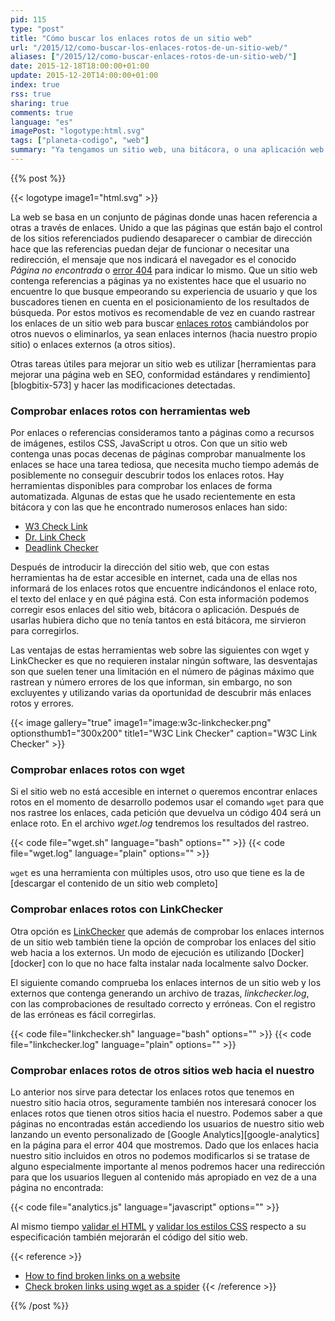 ```yaml
---
pid: 115
type: "post"
title: "Cómo buscar los enlaces rotos de un sitio web"
url: "/2015/12/como-buscar-los-enlaces-rotos-de-un-sitio-web/"
aliases: ["/2015/12/como-buscar-enlaces-rotos-de-un-sitio-web/"]
date: 2015-12-18T18:00:00+01:00
update: 2015-12-20T14:00:00+01:00
index: true
rss: true
sharing: true
comments: true
language: "es"
imagePost: "logotype:html.svg"
tags: ["planeta-codigo", "web"]
summary: "Ya tengamos un sitio web, una bitácora, o una aplicación web es recomendable comprobar cada cierto tiempo los enlaces rotos. Las páginas pueden desaparecer o cambiar de dirección y esto provocará páginas no encontradas en los enlaces que las referenciasen. Usando herramientas que automaticen la tarea podemos encontrar enlaces rotos de forma efectiva y rápida."
---
```


{{% post %}}

{{< logotype image1="html.svg" >}}

La web se basa en un conjunto de páginas donde unas hacen referencia a otras a través de enlaces. Unido a que las páginas que están bajo el control de los sitios referenciados pudiendo desaparecer o cambiar de dirección hace que las referencias puedan dejar de funcionar o necesitar una redirección, el mensaje que nos indicará el navegador es el conocido _Página no encontrada_ o [error 404](https://es.wikipedia.org/wiki/Error_404) para indicar lo mismo. Que un sitio web contenga referencias a páginas ya no existentes hace que el usuario no encuentre lo que busque empeorando su experiencia de usuario y que los buscadores tienen en cuenta en el posicionamiento de los resultados de búsqueda. Por estos motivos es recomendable de vez en cuando rastrear los enlaces de un sitio web para buscar [enlaces rotos](https://en.wikipedia.org/wiki/Link_rot) cambiándolos por otros nuevos o eliminarlos, ya sean enlaces internos (hacia nuestro propio sitio) o enlaces externos (a otros sitios).

Otras tareas útiles para mejorar un sitio web es utilizar [herramientas para mejorar una página web en SEO, conformidad estándares y rendimiento][blogbitix-573] y hacer las modificaciones detectadas.

### Comprobar enlaces rotos con herramientas web

Por enlaces o referencias consideramos tanto a páginas como a recursos de imágenes, estilos CSS, JavaScript u otros. Con que un sitio web contenga unas pocas decenas de páginas comprobar manualmente los enlaces se hace una tarea tediosa, que necesita mucho tiempo además de posiblemente no conseguir descubrir todos los enlaces rotos. Hay herramientas disponibles para comprobar los enlaces de forma automatizada. Algunas de estas que he usado recientemente en esta bitácora y con las que he encontrado numerosos enlaces han sido:

* [W3 Check Link](https://validator.w3.org/checklink)
* [Dr. Link Check](http://www.drlinkcheck.com)
* [Deadlink Checker](http://www.deadlinkchecker.com/website-dead-link-checker.asp)

Después de introducir la dirección del sitio web, que con estas herramientas ha de estar accesible en internet, cada una de ellas nos informará de los enlaces rotos que encuentre indicándonos el enlace roto, el texto del enlace y en qué página está. Con esta información podemos corregir esos enlaces del sitio web, bitácora o aplicación. Después de usarlas hubiera dicho que no tenía tantos en está bitácora, me sirvieron para corregirlos.

Las ventajas de estas herramientas web sobre las siguientes con wget y LinkChecker es que no requieren instalar ningún software, las desventajas son que suelen tener una limitación en el número de páginas máximo que rastrean y número errores de los que informan, sin embargo, no son excluyentes y utilizando varias da oportunidad de descubrir más enlaces rotos y errores.

{{< image
    gallery="true"
    image1="image:w3c-linkchecker.png" optionsthumb1="300x200" title1="W3C Link Checker"
    caption="W3C Link Checker" >}}

### Comprobar enlaces rotos con wget

Si el sitio web no está accesible en internet o queremos encontrar enlaces rotos en el momento de desarrollo podemos usar el comando `wget` para que nos rastree los enlaces, cada petición que devuelva un código 404 será un enlace roto. En el archivo _wget.log_ tendremos los resultados del rastreo.

{{< code file="wget.sh" language="bash" options="" >}}
{{< code file="wget.log" language="plain" options="" >}}

`wget` es una herramienta con múltiples usos, otro uso que tiene es la de [descargar el contenido de un sitio web completo]

### Comprobar enlaces rotos con LinkChecker

Otra opción es [LinkChecker](https://github.com/linkchecker/linkchecker) que además de comprobar los enlaces internos de un sitio web también tiene la opción de comprobar los enlaces del sitio web hacia a los externos. Un modo de ejecución es utilizando [Docker][docker] con lo que no hace falta instalar nada localmente salvo Docker.

El siguiente comando comprueba los enlaces internos de un sitio web y los externos que contenga generando un archivo de trazas, _linkchecker.log_, con las comprobaciones de resultado correcto y erróneas. Con el registro de las erróneas es fácil corregirlas.

{{< code file="linkchecker.sh" language="bash" options="" >}}
{{< code file="linkchecker.log" language="plain" options="" >}}

### Comprobar enlaces rotos de otros sitios web hacia el nuestro

Lo anterior nos sirve para detectar los enlaces rotos que tenemos en nuestro sitio hacia otros, seguramente también nos interesará conocer los enlaces rotos que tienen otros sitios hacia el nuestro. Podemos saber a que páginas no encontradas están accediendo los usuarios de nuestro sitio web lanzando un evento personalizado de [Google Analytics][google-analytics] en la página para el error 404 que mostremos. Dado que los enlaces hacia nuestro sitio incluidos en otros no podemos modificarlos si se tratase de alguno especialmente importante al menos podremos hacer una redirección para que los usuarios lleguen al contenido más apropiado en vez de a una página no encontrada:

{{< code file="analytics.js" language="javascript" options="" >}}

Al mismo tiempo [validar el HTML](https://validator.w3.org/) y [validar los estilos CSS](http://jigsaw.w3.org/css-validator/) respecto a su especificación también mejorarán el código del sitio web.

{{< reference >}}
* [How to find broken links on a website](https://stackoverflow.com/questions/65515/how-to-find-broken-links-on-a-website)
* [Check broken links using wget as a spider](http://www.commandlinefu.com/commands/view/8234/check-broken-links-using-wget-as-a-spider)
{{< /reference >}}

{{% /post %}}
